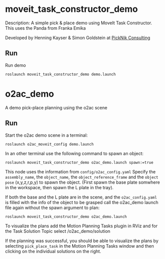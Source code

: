 # moveit_task_constructor_demo

Description: A simple pick & place demo using MoveIt Task Constructor. This uses the Panda from Franka Emika

Developed by Henning Kayser & Simon Goldstein at [PickNik Consulting](http://picknik.ai/)

## Run

Run demo

    roslaunch moveit_task_constructor_demo demo.launch

# o2ac_demo

A demo pick-place planning using the o2ac scene

## Run

Start the o2ac demo scene in a terminal:

`roslaunch o2ac_moveit_config demo.launch`

In an other terminal use the following command to spawn an object:

`roslaunch moveit_task_constructor_demo o2ac_demo.launch spawn:=true`

This node uses the information from `config/o2ac_config.yaml` Specify the `assembly_name`, the `object_name`, the `object_reference_frame` and the `object pose` (x,y,z,r,p,y) to spawn the object.
(First spawn the base plate somwhere in the workspace, then spawn the L plate in the tray).

If both the base and the L plate are in the scene, and the `o2ac_config.yaml` is filled with the info of the object to be grasped call the o2ac_demo launch file again without the spawn argument to plan:

`roslaunch moveit_task_constructor_demo o2ac_demo.launch`


To visualize the plans add the Motion Planning Tasks plugin in RViz and for the Task Solution Topic select /o2ac_demo/solution

If the planning was successful, you should be able to visualize the plans by selecting `pick_place_task` in the Motion Planning Tasks window and then clicking on the individual solutions on the right.